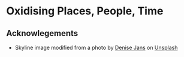 # Oxidising Places, People, Time

## Acknowlegements

- Skyline image modified from a photo by [Denise Jans](https://unsplash.com/@dmjdenise?utm_source=unsplash&utm_medium=referral&utm_content=creditCopyText) on [Unsplash](https://unsplash.com/s/photos/melbourne?utm_source=unsplash&utm_medium=referral&utm_content=creditCopyText)
